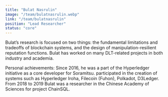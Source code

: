 ```yaml
---
title: "Bulat Nasrulin"
image: "/team/bulatnasrulin.webp"
link: "/team/bulatnasrulin"
position: "Lead Researcher"
status: "core"
---
```


Bulat’s research is focused on two things: the fundamental limitations and tradeoffs of blockchain systems, and the design of manipulation-resilient reputation functions.
Bulat has worked on many DLT-related projects in both industry and academia.

Personal achievements:
Since 2016, he was a part of the Hyperledger initiative as a core developer for Soramitsu.
participated in the creation of systems such as Hyperledger Iroha, Filecoin (Fuhon), Polkadot, D3Ledger.
From 2018 to 2019 Bulat was a researcher in the Chinese Academy of Sciences for project ChainSQL.
